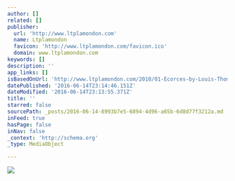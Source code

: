 ```yaml
---
author: []
related: []
publisher:
  url: 'http://www.ltplamondon.com'
  name: Ltplamondon
  favicon: 'http://www.ltplamondon.com/favicon.ico'
  domain: www.ltplamondon.com
keywords: []
description: ''
app_links: []
isBasedOnUrl: 'http://www.ltplamondon.com/2010/01-Ecorces-by-Louis-Thomas-Plamondon.jpg'
datePublished: '2016-06-14T23:14:46.151Z'
dateModified: '2016-06-14T23:13:55.371Z'
title: ''
starred: false
sourcePath: _posts/2016-06-14-8993b7e5-6894-4d96-a65b-6d8d77f3212a.md
inFeed: true
hasPage: false
inNav: false
_context: 'http://schema.org'
_type: MediaObject

---
```

<article style=""><img src="http://www.ltplamondon.com/2010/01-Ecorces-by-Louis-Thomas-Plamondon.jpg" /></article>